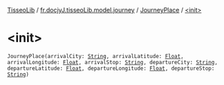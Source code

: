 [TisseoLib](../../index.md) / [fr.docjyJ.tisseoLib.model.journey](../index.md) / [JourneyPlace](index.md) / [&lt;init&gt;](./-init-.md)

# &lt;init&gt;

`JourneyPlace(arrivalCity: `[`String`](https://kotlinlang.org/api/latest/jvm/stdlib/kotlin/-string/index.html)`, arrivalLatitude: `[`Float`](https://kotlinlang.org/api/latest/jvm/stdlib/kotlin/-float/index.html)`, arrivalLongitude: `[`Float`](https://kotlinlang.org/api/latest/jvm/stdlib/kotlin/-float/index.html)`, arrivalStop: `[`String`](https://kotlinlang.org/api/latest/jvm/stdlib/kotlin/-string/index.html)`, departureCity: `[`String`](https://kotlinlang.org/api/latest/jvm/stdlib/kotlin/-string/index.html)`, departureLatitude: `[`Float`](https://kotlinlang.org/api/latest/jvm/stdlib/kotlin/-float/index.html)`, departureLongitude: `[`Float`](https://kotlinlang.org/api/latest/jvm/stdlib/kotlin/-float/index.html)`, departureStop: `[`String`](https://kotlinlang.org/api/latest/jvm/stdlib/kotlin/-string/index.html)`)`
